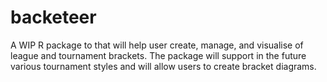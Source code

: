 # backeteer

A WIP R package to that will help user create, manage, and visualise of league and tournament brackets. 
    The package will support in the future various tournament styles and will allow users to create bracket diagrams.
